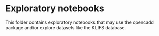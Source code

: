 # Exploratory notebooks

This folder contains exploratory notebooks that may use the opencadd package and/or explore datasets like the KLIFS database.
